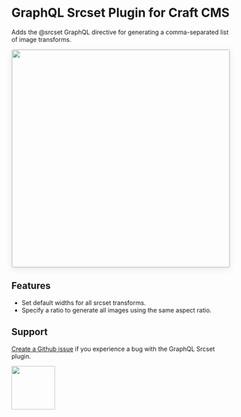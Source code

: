 # GraphQL Srcset Plugin for Craft CMS

Adds the @srcset GraphQL directive for generating a comma-separated list of image transforms.

<img width="500" src="https://tas.dev/uploads/plugins/graphql-srcset/screenshot-1.png" style="box-shadow: 0 4px 16px rgba(0,0,0,0.08); border-radius: 4px; border: 1px solid rgba(0,0,0,0.12);">

## Features

- Set default widths for all srcset transforms.
- Specify a ratio to generate all images using the same aspect ratio.


## Support

[Create a Github issue](https://github.com/tasdev-au/craft-graphql-srcset/issues) if you experience a bug with the GraphQL Srcset plugin.

<a href="https://tas.dev" target="_blank">
  <img width="100" src="https://tas.dev/assets/img/logo-text.svg">
</a>
